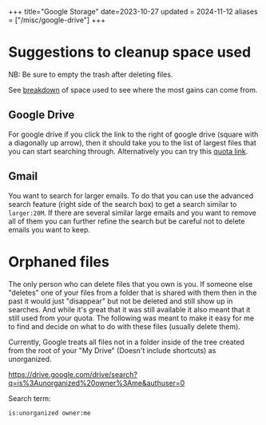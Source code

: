 +++
title="Google Storage"
date=2023-10-27
updated = 2024-11-12
aliases = ["/misc/google-drive"]
+++

# Suggestions to cleanup space used

NB: Be sure to empty the trash after deleting files.

See [breakdown](https://one.google.com/storage) of space used to see where the most gains can come from.

## Google Drive

For google drive if you click the link to the right of google drive (square with a diagonally up arrow), then it should take you to the list of largest files that you can start searching through.
Alternatively you can try this [quota link](https://drive.google.com/drive/quota).

## Gmail

You want to search for larger emails.
To do that you can use the advanced search feature (right side of the search box) to get a search similar to `larger:20M`.
If there are several similar large emails and you want to remove all of them you can further refine the search but be careful not to delete emails you want to keep.

# Orphaned files

The only person who can delete files that you own is you.
If someone else "deletes" one of your files from a folder that is shared with them then in the past it would just "disappear" but not be deleted and still show up in searches.
And while it's great that it was still available it also meant that it still used from your quota.
The following was meant to make it easy for me to find and decide on what to do with these files (usually delete them).

Currently, Google treats all files not in a folder inside of the tree created from the root of your "My Drive" (Doesn't include shortcuts) as unorganized.

<https://drive.google.com/drive/search?q=is%3Aunorganized%20owner%3Ame&authuser=0>

Search term:

```
is:unorganized owner:me
```
